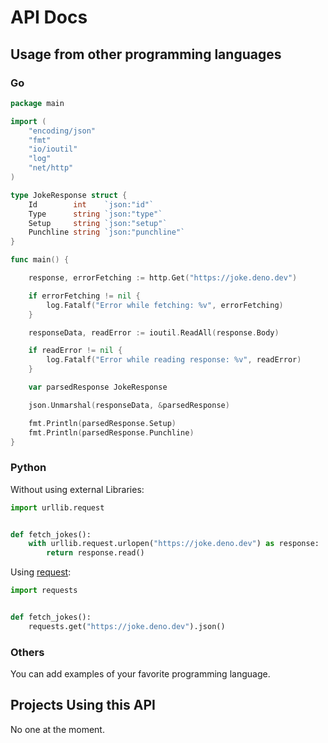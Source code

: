 # API Docs

## Usage from other programming languages

### Go

```go
package main

import (
	"encoding/json"
	"fmt"
	"io/ioutil"
	"log"
	"net/http"
)

type JokeResponse struct {
	Id        int    `json:"id"`
	Type      string `json:"type"`
	Setup     string `json:"setup"`
	Punchline string `json:"punchline"`
}

func main() {

	response, errorFetching := http.Get("https://joke.deno.dev")

	if errorFetching != nil {
		log.Fatalf("Error while fetching: %v", errorFetching)
	}

	responseData, readError := ioutil.ReadAll(response.Body)

	if readError != nil {
		log.Fatalf("Error while reading response: %v", readError)
	}

	var parsedResponse JokeResponse

	json.Unmarshal(responseData, &parsedResponse)

	fmt.Println(parsedResponse.Setup)
	fmt.Println(parsedResponse.Punchline)
}
```

### Python

Without using external Libraries:

```python
import urllib.request


def fetch_jokes():
    with urllib.request.urlopen("https://joke.deno.dev") as response:
        return response.read()
```

Using [request](https://docs.python-requests.org):

```python
import requests


def fetch_jokes():
    requests.get("https://joke.deno.dev").json()
```

### Others

You can add examples of your favorite programming language.

## Projects Using this API

No one at the moment.

